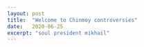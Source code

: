 ```yaml
---
layout: post
title:  "Welcome to Chinmoy controversies"
date:   2020-06-25
excerpt: "soul president mikhail"
---
```

